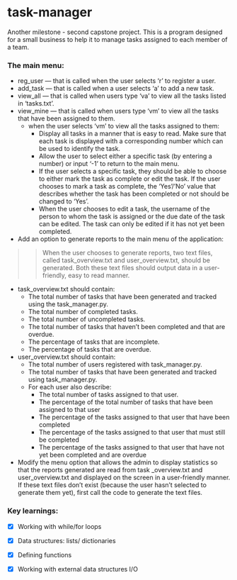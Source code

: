 # task-manager
Another milestone - second capstone project.
This is a program designed for a small business to help it to manage tasks assigned to each member of a team.
### The main menu:

+ reg_user — that is called when the user selects ‘r’ to register a user.
+ add_task — that is called when a user selects ‘a’ to add a new task.
+ view_all — that is called when users type ‘va’ to view all the tasks
listed in ‘tasks.txt’.
+ view_mine — that is called when users type ‘vm’ to view all the tasks that have been assigned to them.
  + when the user selects ‘vm’ to view all the tasks assigned to them:
      * Display all tasks in a manner that is easy to read. Make sure that each task is displayed with a corresponding number which can be used to identify the task.
      * Allow the user to select either a specific task (by entering a number) or input ‘-1’ to return to the main menu.
      * If the user selects a specific task, they should be able to choose to either mark the task as complete or edit the task. If the user chooses to mark a task as complete, the ‘Yes’/’No’ value that describes whether the task has been completed or not should be changed to ‘Yes’. 
      * When the user chooses to edit a task, the username of the person to whom the task is assigned or the due date of the task can be edited. The task can only be edited if it has not yet been completed.
+ Add an option to generate reports to the main menu of the application:
>> When the user chooses to generate reports, two text files, called task_overview.txt and user_overview.txt, should be generated. Both these text files should output data in a user-friendly, easy to read manner.
  + task_overview.txt should contain:
    * The total number of tasks that have been generated and tracked using the task_manager.py.
    * The total number of completed tasks.
    * The total number of uncompleted tasks.
    * The total number of tasks that haven’t been completed and
that are overdue. 
    * The percentage of tasks that are incomplete.
    * The percentage of tasks that are overdue.
  + user_overview.txt should contain:
    * The total number of users registered with task_manager.py.
    * The total number of tasks that have been generated and
tracked using task_manager.py.
    * For each user also describe:
      * The total number of tasks assigned to that user.
      * The percentage of the total number of tasks that have
been assigned to that user
      * The percentage of the tasks assigned to that user that
have been completed
      * The percentage of the tasks assigned to that user that
must still be completed
      * The percentage of the tasks assigned to that user that
have not yet been completed and are overdue
+ Modify the menu option that allows the admin to display statistics so that the reports generated are read from task _overview.txt and user_overview.txt and displayed on the screen in a user-friendly manner. If these text files don’t exist (because the user hasn’t selected to generate them yet), first call the code to generate the text files.


### Key learnings:
- [x] Working with while/for loops
- [x] Data structures: lists/ dictionaries
- [x] Defining functions
- [x] Working with external data structures I/O 



